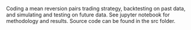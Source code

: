 Coding a mean reversion pairs trading strategy, backtesting on past data, and simulating and testing on future data.
See jupyter notebook for methodology and results. Source code can be found in the src folder.
